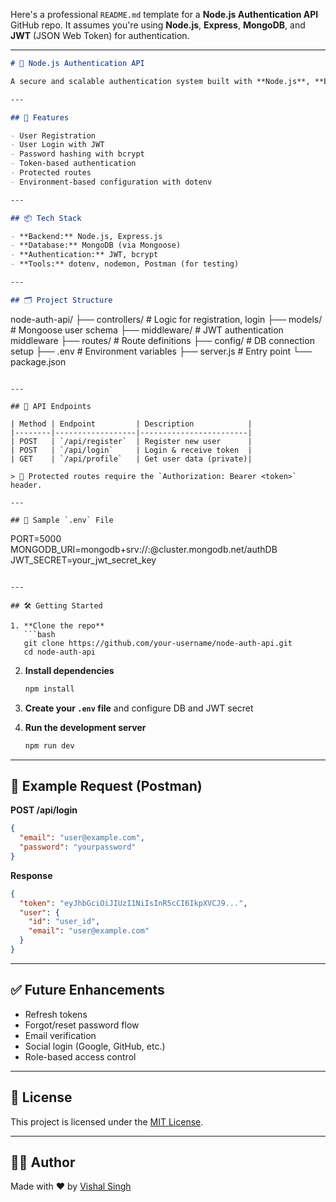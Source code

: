 Here's a professional `README.md` template for a **Node.js Authentication API** GitHub repo. It assumes you're using **Node.js**, **Express**, **MongoDB**, and **JWT** (JSON Web Token) for authentication.

---

```markdown
# 🔐 Node.js Authentication API

A secure and scalable authentication system built with **Node.js**, **Express.js**, **MongoDB**, and **JWT**. This API allows users to register, log in, and access protected routes using token-based authentication.

---

## 🚀 Features

- User Registration
- User Login with JWT
- Password hashing with bcrypt
- Token-based authentication
- Protected routes
- Environment-based configuration with dotenv

---

## 📦 Tech Stack

- **Backend:** Node.js, Express.js
- **Database:** MongoDB (via Mongoose)
- **Authentication:** JWT, bcrypt
- **Tools:** dotenv, nodemon, Postman (for testing)

---

## 🗂️ Project Structure

```

node-auth-api/
├── controllers/        # Logic for registration, login
├── models/             # Mongoose user schema
├── middleware/         # JWT authentication middleware
├── routes/             # Route definitions
├── config/             # DB connection setup
├── .env                # Environment variables
├── server.js           # Entry point
└── package.json

```

---

## 🧪 API Endpoints

| Method | Endpoint         | Description            |
|--------|------------------|------------------------|
| POST   | `/api/register`  | Register new user      |
| POST   | `/api/login`     | Login & receive token  |
| GET    | `/api/profile`   | Get user data (private)|

> 🔐 Protected routes require the `Authorization: Bearer <token>` header.

---

## 📄 Sample `.env` File

```

PORT=5000
MONGODB\_URI=mongodb+srv://<username>:<password>@cluster.mongodb.net/authDB
JWT\_SECRET=your\_jwt\_secret\_key

````

---

## 🛠️ Getting Started

1. **Clone the repo**
   ```bash
   git clone https://github.com/your-username/node-auth-api.git
   cd node-auth-api
````

2. **Install dependencies**

   ```bash
   npm install
   ```

3. **Create your `.env` file** and configure DB and JWT secret

4. **Run the development server**

   ```bash
   npm run dev
   ```

---

## 🔐 Example Request (Postman)

**POST /api/login**

```json
{
  "email": "user@example.com",
  "password": "yourpassword"
}
```

**Response**

```json
{
  "token": "eyJhbGciOiJIUzI1NiIsInR5cCI6IkpXVCJ9...",
  "user": {
    "id": "user_id",
    "email": "user@example.com"
  }
}
```

---

## ✅ Future Enhancements

* Refresh tokens
* Forgot/reset password flow
* Email verification
* Social login (Google, GitHub, etc.)
* Role-based access control

---

## 📄 License

This project is licensed under the [MIT License](LICENSE).

---

## 👨‍💻 Author

Made with ❤️ by [Vishal Singh](https://github.com/thevishingh)


